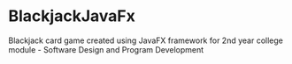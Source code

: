 # BlackjackJavaFx

Blackjack card game created using JavaFX framework for 2nd year college module - Software Design and Program Development

